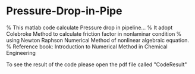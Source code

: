 # Pressure-Drop-in-Pipe
% This matlab code calculate Pressure drop in pipeline...
% It adopt Colebroke Method to calculate friction factor in nonlaminar condition 
% using Newton Raphson Numerical Method of nonlinear algebraic equation.
% Reference book: Introduction to Numerical Method in Chemical Engineering

To see the result of the code please open the pdf file called "CodeResult"
